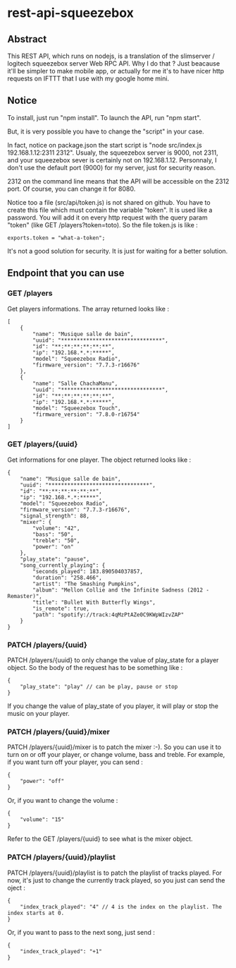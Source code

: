 # rest-api-squeezebox

## Abstract
This REST API, which runs on nodejs, is a translation of the slimserver / logitech squeezebox server Web RPC API.
Why I do that ? Just beacause it'll be simpler to make mobile app, or actually for me it's to have nicer http requests on IFTTT that I use with my google home mini.

## Notice
To install, just run "npm install". 
To launch the API, run "npm start".

But, it is very possible you have to change the "script" in your case. 

In fact, notice on package.json the start script is "node src/index.js 192.168.1.12:2311 2312". Usualy, the squeezebox server is 9000, not 2311, and your squeezebox sever is certainly not on 192.168.1.12.
Personnaly, I don't use the default port (9000) for my server, just for security reason.

2312 on the command line means that the API will be accessible on the 2312 port. Of course, you can change it for 8080.

Notice too a file (src/api/token.js) is not shared on github. You have to create this file which must contain the variable "token". It is used like a password. You will add it on every http request with the query param "token" (like GET /players?token=toto). So the file token.js is like :
```
exports.token = "what-a-token";
```
It's not a good solution for security. It is just for waiting for a better solution.

## Endpoint that you can use

### GET /players
Get players informations. The array returned looks like :
```
[
    {
        "name": "Musique salle de bain",
        "uuid": "********************************",
        "id": "**:**:**:**:**:**",
        "ip": "192.168.*.*:*****",
        "model": "Squeezebox Radio",
        "firmware_version": "7.7.3-r16676"
    },
    {
        "name": "Salle ChachaManu",
        "uuid": "********************************",
        "id": "**:**:**:**:**:**",
        "ip": "192.168.*.*:*****",
        "model": "Squeezebox Touch",
        "firmware_version": "7.8.0-r16754"
    }
]
```

### GET /players/{uuid}
Get informations for one player. The object returned looks like : 
```
{
    "name": "Musique salle de bain",
    "uuid": "********************************",
    "id": "**:**:**:**:**:**",
    "ip": "192.168.*.*:*****",
    "model": "Squeezebox Radio",
    "firmware_version": "7.7.3-r16676",
    "signal_strength": 88,
    "mixer": {
        "volume": "42",
        "bass": "50",
        "treble": "50",
        "power": "on"
    },
    "play_state": "pause",
    "song_currently_playing": {
        "seconds_played": 183.890504037857,
        "duration": "258.466",
        "artist": "The Smashing Pumpkins",
        "album": "Mellon Collie and the Infinite Sadness (2012 - Remaster)",
        "title": "Bullet With Butterfly Wings",
        "is_remote": true,
        "path": "spotify://track:4qMzPtAZe0C9KWpWIzvZAP"
    }
}
```

### PATCH /players/{uuid}
PATCH /players/{uuid} to only change the value of play_state for a player object. So the body of the request has to be something like :
```
{
	"play_state": "play" // can be play, pause or stop
}
```
If you change the value of play_state of you player, it will play or stop the music on your player.

### PATCH /players/{uuid}/mixer
PATCH /players/{uuid}/mixer is to patch the mixer :-). So you can use it to turn on or off your player, or change volume, bass and treble. For example, if you want turn off your player, you can send :
```
{
    "power": "off"
}
```
Or, if you want to change the volume : 
```
{
    "volume": "15"
}
```
Refer to the GET /players/{uuid} to see what is the mixer object.

### PATCH /players/{uuid}/playlist
PATCH /players/{uuid}/playlist is to patch the playlist of tracks played. 
For now, it's just to change the currently track played, so you just can send the oject :
```
{
    "index_track_played": "4" // 4 is the index on the playlist. The index starts at 0.
}
```
Or, if you want to pass to the next song, just send : 
```
{
    "index_track_played": "+1"
}
```